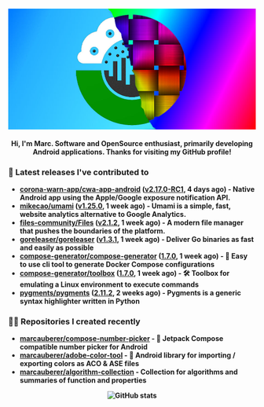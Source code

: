 <p align="center">
	<img src="https://raw.githubusercontent.com/marcauberer/marcauberer/master/images/frontpage-image.jpg">
	<br><br>
	<b>Hi, I'm Marc. Software and OpenSource enthusiast, primarily developing Android applications. Thanks for visiting my GitHub profile!
</p>

### 🚀 Latest releases I've contributed to


- [corona-warn-app/cwa-app-android](https://github.com/corona-warn-app/cwa-app-android) ([v2.17.0-RC1](https://github.com/corona-warn-app/cwa-app-android/releases/tag/v2.17.0-RC1), 4 days ago) - Native Android app using the Apple/Google exposure notification API.
- [mikecao/umami](https://github.com/mikecao/umami) ([v1.25.0](https://github.com/mikecao/umami/releases/tag/v1.25.0), 1 week ago) - Umami is a simple, fast, website analytics alternative to Google Analytics.
- [files-community/Files](https://github.com/files-community/Files) ([v2.1.2](https://github.com/files-community/Files/releases/tag/v2.1.2), 1 week ago) - A modern file manager that pushes the boundaries of the platform.
- [goreleaser/goreleaser](https://github.com/goreleaser/goreleaser) ([v1.3.1](https://github.com/goreleaser/goreleaser/releases/tag/v1.3.1), 1 week ago) - Deliver Go binaries as fast and easily as possible
- [compose-generator/compose-generator](https://github.com/compose-generator/compose-generator) ([1.7.0](https://github.com/compose-generator/compose-generator/releases/tag/1.7.0), 1 week ago) - 🐳 Easy to use cli tool to generate Docker Compose configurations
- [compose-generator/toolbox](https://github.com/compose-generator/toolbox) ([1.7.0](https://github.com/compose-generator/toolbox/releases/tag/1.7.0), 1 week ago) - 🛠️ Toolbox for emulating a Linux environment to execute commands
- [pygments/pygments](https://github.com/pygments/pygments) ([2.11.2](https://github.com/pygments/pygments/releases/tag/2.11.2), 2 weeks ago) - Pygments is a generic syntax highlighter written in Python

### 👨‍💻 Repositories I created recently
- [marcauberer/compose-number-picker](https://github.com/marcauberer/compose-number-picker) - 🔢 Jetpack Compose compatible number picker for Android
- [marcauberer/adobe-color-tool](https://github.com/marcauberer/adobe-color-tool) - 🎨 Android library for importing / exporting colors as ACO &amp; ASE files
- [marcauberer/algorithm-collection](https://github.com/marcauberer/algorithm-collection) - Collection for algorithms and summaries of function and properties

<p align="center">
	<img src="https://github-readme-stats.vercel.app/api?username=marcauberer&show_icons=true&theme=dark" alt="GitHub stats">
</p>
